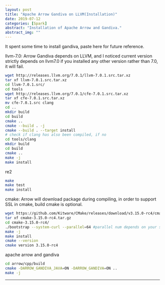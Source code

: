 ```yaml
---
layout: post
title: "Apache Arrow Gandiva on LLVM(Installation)"
date: 2019-07-12
categories: [Spark]
abstract: "Installation of Apache Arrow and Gandiva."
abstract_img: ""
---
```


It spent some time to install gandiva, paste here for future reference.

llvm-7.0: 
Arrow Gandiva depends on LLVM, and I noticed current version strictly depends on llvm7.0 if you installed any other version rather than 7.0, it will fail.
``` bash
wget http://releases.llvm.org/7.0.1/llvm-7.0.1.src.tar.xz
tar xf llvm-7.0.1.src.tar.xz
cd llvm-7.0.1.src/
cd tools
wget http://releases.llvm.org/7.0.1/cfe-7.0.1.src.tar.xz
tar xf cfe-7.0.1.src.tar.xz
mv cfe-7.0.1.src clang
cd ..
mkdir build
cd build
cmake ..
cmake --build . -j
cmake --build . --target install
# check if clang has also been compiled, if no
cd tools/clang
mkdir build
cd build
cmake ..
make -j
make install
```

re2
``` bash
make
make test
make install
```

cmake: 
Arrow will download package during compiling, in order to support SSL in cmake, build cmake is optional.
``` bash
wget https://github.com/Kitware/CMake/releases/download/v3.15.0-rc4/cmake-3.15.0-rc4.tar.gz
tar xf cmake-3.15.0-rc4.tar.gz
cd cmake-3.15.0-rc4/
./bootstrap --system-curl --parallel=64 #parallel num depends on your server core number
make -j
make install
cmake --version
cmake version 3.15.0-rc4
```

apache arrow and gandiva
``` bash
cd arrow/cpp/build
cmake -DARROW_GANDIVA_JAVA=ON -DARROW_GANDIVA=ON ..
make -j
```

---





